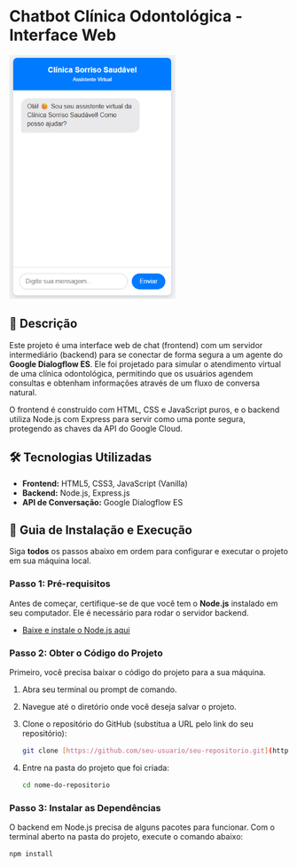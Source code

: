 # Chatbot Clínica Odontológica - Interface Web


  <img src="./chat bot.png" alt="CLINICA" width="300"/>

## 📝 Descrição

Este projeto é uma interface web de chat (frontend) com um servidor intermediário (backend) para se conectar de forma segura a um agente do **Google Dialogflow ES**. Ele foi projetado para simular o atendimento virtual de uma clínica odontológica, permitindo que os usuários agendem consultas e obtenham informações através de um fluxo de conversa natural.

O frontend é construído com HTML, CSS e JavaScript puros, e o backend utiliza Node.js com Express para servir como uma ponte segura, protegendo as chaves da API do Google Cloud.

## 🛠️ Tecnologias Utilizadas

- **Frontend:** HTML5, CSS3, JavaScript (Vanilla)
- **Backend:** Node.js, Express.js
- **API de Conversação:** Google Dialogflow ES

## 🚀 Guia de Instalação e Execução

Siga **todos** os passos abaixo em ordem para configurar e executar o projeto em sua máquina local.

### Passo 1: Pré-requisitos

Antes de começar, certifique-se de que você tem o **Node.js** instalado em seu computador. Ele é necessário para rodar o servidor backend.

- [Baixe e instale o Node.js aqui](https://nodejs.org/)

### Passo 2: Obter o Código do Projeto

Primeiro, você precisa baixar o código do projeto para a sua máquina.

1.  Abra seu terminal ou prompt de comando.
2.  Navegue até o diretório onde você deseja salvar o projeto.
3.  Clone o repositório do GitHub (substitua a URL pelo link do seu repositório):

    ```bash
    git clone [https://github.com/seu-usuario/seu-repositorio.git](https://github.com/seu-usuario/seu-repositorio.git)
    ```

4.  Entre na pasta do projeto que foi criada:
    ```bash
    cd nome-do-repositorio
    ```

### Passo 3: Instalar as Dependências

O backend em Node.js precisa de alguns pacotes para funcionar. Com o terminal aberto na pasta do projeto, execute o comando abaixo:

```bash
npm install
